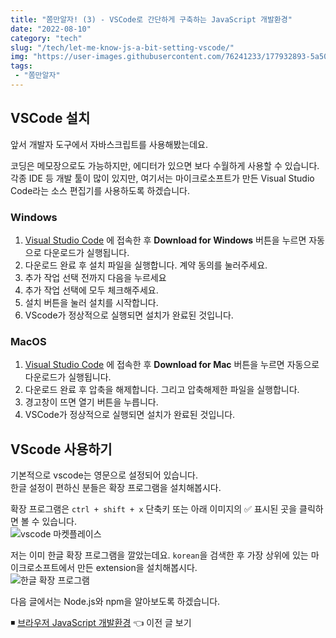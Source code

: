 ```yaml
---
title: "쫌만알자! (3) - VSCode로 간단하게 구축하는 JavaScript 개발환경"
date: "2022-08-10"
category: "tech"
slug: "/tech/let-me-know-js-a-bit-setting-vscode/"
img: "https://user-images.githubusercontent.com/76241233/177932893-5a504b26-12e4-4ade-b1ce-1951d072ba82.jpg"
tags: 
 - "쫌만알자"
---
```

## VSCode 설치

앞서 개발자 도구에서 자바스크립트를 사용해봤는데요. 

코딩은 메모장으로도 가능하지만, 에디터가 있으면 보다 수월하게 사용할 수 있습니다. 각종 IDE 등 개발 툴이 많이 있지만, 여기서는 마이크로소프트가 만든 Visual Studio Code라는 소스 편집기를 사용하도록 하겠습니다.   

### Windows

1. [Visual Studio Code](https://code.visualstudio.com) 에 접속한 후 **Download for Windows** 버튼을 누르면 자동으로 다운로드가 실행됩니다.   
2. 다운로드 완료 후 설치 파일을 실행합니다. 계약 동의를 눌러주세요.
3. 추가 작업 선택 전까지 다음을 누르세요
4. 추가 작업 선택에 모두 체크해주세요. 
5. 설치 버튼을 눌러 설치를 시작합니다.
6. VScode가 정상적으로 실행되면 설치가 완료된 것입니다.   


### MacOS

1. [Visual Studio Code](https://code.visualstudio.com) 에 접속한 후 **Download for Mac** 버튼을 누르면 자동으로 다운로드가 실행됩니다.   
2. 다운로드 완료 후 압축을 해제합니다. 그리고 압축해제한 파일을 실행합니다.
3. 경고창이 뜨면 열기 버튼을 누릅니다.
4. VSCode가 정상적으로 실행되면 설치가 완료된 것입니다.


## VScode 사용하기

기본적으로 vscode는 영문으로 설정되어 있습니다.   
한글 설정이 편하신 분들은 확장 프로그램을 설치해봅시다.

확장 프로그램은 `ctrl + shift + x` 단축키 또는 아래 이미지의 ✅ 표시된 곳을 클릭하면 볼 수 있습니다.   
![vscode 마켓플레이스](https://user-images.githubusercontent.com/76241233/183789539-09056dd3-549f-4de3-94fa-f97114cfd8ca.png)

저는 이미 한글 확장 프로그램을 깔았는데요. `korean`을 검색한 후 가장 상위에 있는 마이크로소프트에서 만든 extension을 설치해봅시다.   
![한글 확장 프로그램](https://user-images.githubusercontent.com/76241233/183789316-5bb3edc1-4788-4659-a345-ac954b4ca339.png)


다음 글에서는 Node.js와 npm을 알아보도록 하겠습니다.


◾ [브라우저 JavaScript 개발환경](/tech/let-me-know-js-a-bit-setting-devtool/) 👈 이전 글 보기
<!-- ◾ [자바스크립트 자료형](/tech/let-me-know-js-a-bit-js-node-and-npm) 👈 다음 글 보기 -->